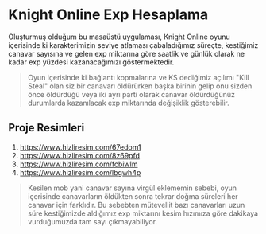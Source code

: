 # Knight Online Exp Hesaplama

Oluşturmuş olduğum bu masaüstü uygulaması, Knight Online oyunu içerisinde ki karakterimizin seviye atlaması çabaladığımız süreçte, kestiğimiz canavar sayısına ve gelen exp miktarına göre saatlik ve günlük olarak ne kadar exp yüzdesi kazanacağımızı göstermektedir.

> Oyun içerisinde ki bağlantı kopmalarına ve KS dediğimiz açılımı "Kill Steal" olan siz bir canavarı öldürürken başka birinin gelip onu sizden önce öldürdüğü veya iki ayrı parti olarak canavar öldürdüğünüz durumlarda kazanılacak exp miktarında değişiklik gösterebilir.

## Proje Resimleri

1. https://www.hizliresim.com/67edom1
2. https://www.hizliresim.com/8z69pfd
3. https://www.hizliresim.com/fcbiwlm
4. https://www.hizliresim.com/lbgwh4p
> Kesilen mob yani canavar sayına virgül eklememin sebebi, oyun içerisinde canavarların öldükten sonra tekrar doğma süreleri her canavar için farklıdır. Bu sebebten mütevellit bazı canavarları uzun süre kestiğimizde aldığımız exp miktarını kesim hızımıza göre dakikaya vurduğumuzda tam sayı çıkmayabiliyor.
